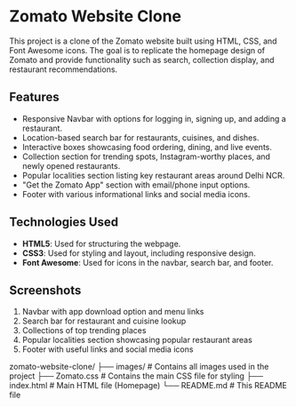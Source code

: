 # Zomato Website Clone

This project is a clone of the Zomato website built using HTML, CSS, and Font Awesome icons. The goal is to replicate the homepage design of Zomato and provide functionality such as search, collection display, and restaurant recommendations.

## Features

- Responsive Navbar with options for logging in, signing up, and adding a restaurant.
- Location-based search bar for restaurants, cuisines, and dishes.
- Interactive boxes showcasing food ordering, dining, and live events.
- Collection section for trending spots, Instagram-worthy places, and newly opened restaurants.
- Popular localities section listing key restaurant areas around Delhi NCR.
- "Get the Zomato App" section with email/phone input options.
- Footer with various informational links and social media icons.

## Technologies Used

- **HTML5**: Used for structuring the webpage.
- **CSS3**: Used for styling and layout, including responsive design.
- **Font Awesome**: Used for icons in the navbar, search bar, and footer.

## Screenshots

1. Navbar with app download option and menu links
2. Search bar for restaurant and cuisine lookup
3. Collections of top trending places
4. Popular localities section showcasing popular restaurant areas
5. Footer with useful links and social media icons

zomato-website-clone/
├── images/                     # Contains all images used in the project
├── Zomato.css                  # Contains the main CSS file for styling
├── index.html                  # Main HTML file (Homepage)
└── README.md                   # This README file

